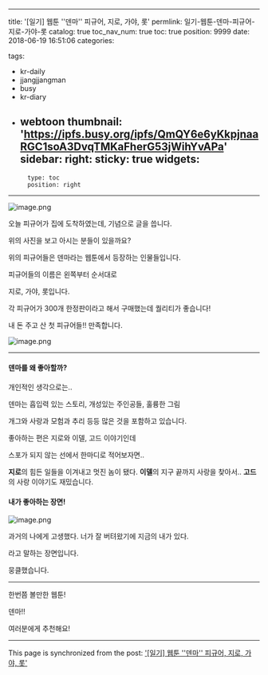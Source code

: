 
---
title: '[일기] 웹툰 ''덴마'' 피규어, 지로, 가야, 롯'
permlink: 일기-웹툰-덴마-피규어-지로-가야-롯
catalog: true
toc_nav_num: true
toc: true
position: 9999
date: 2018-06-19 16:51:06
categories:

tags:
- kr-daily
- jjangjjangman
- busy
- kr-diary
- webtoon
thumbnail: 'https://ipfs.busy.org/ipfs/QmQY6e6yKkpjnaaRGC1soA3DvqTMKaFherG53jWihYvAPa'
sidebar:
    right:
        sticky: true
widgets:
    -
        type: toc
        position: right
---


![image.png](https://ipfs.busy.org/ipfs/QmQY6e6yKkpjnaaRGC1soA3DvqTMKaFherG53jWihYvAPa)

오늘 피규어가 집에 도착하였는데, 기념으로 글을 씁니다.

위의 사진을 보고 아시는 분들이 있을까요?

위의 피규어들은 덴마라는 웹툰에서 등장하는 인물들입니다.

피규어들의 이름은 왼쪽부터 순서대로

지로, 가야, 롯입니다.

각 피규어가 300개 한정판이라고 해서 구매했는데 퀄리티가 좋습니다!

내 돈 주고 산 첫 피규어들!! 만족합니다.

![image.png](https://ipfs.busy.org/ipfs/QmR4PPmgK2CRgcY873NjEMcSFn9kwJLorWappv83KaWSKs)

---

#### 덴마를 왜 좋아할까?

개인적인 생각으로는..

덴마는 흡입력 있는 스토리, 개성있는 주인공들, 훌륭한 그림

개그와 사랑과 모험과 추리 등등 많은 것을 포함하고 있습니다.

좋아하는 편은 지로와 이델, 고드 이야기인데

스포가 되지 않는 선에서 한마디로 적어보자면..

**지로**의 힘든 일들을 이겨내고 멋진 놈이 됐다. 
**이델**의 지구 끝까지 사랑을 찾아서..
**고드**의 사랑 이야기도 재밌습니다.

#### 내가 좋아하는 장면!

![image.png](https://ipfs.busy.org/ipfs/QmWQTVi5Bgt8mTqyQmph97AmaN3Nh6fJdZ7e8fww6agNVC)

과거의 나에게 고생했다. 너가 잘 버텨왔기에 지금의 내가 있다.

라고 말하는 장면입니다.

뭉클했습니다.

---

한번쯤 볼만한 웹툰!

덴마!!

여러분에게 추천해요!



- - -

This page is synchronized from the post: ['[일기] 웹툰 ''덴마'' 피규어, 지로, 가야, 롯'](https://steempeak.com/@jacobyu/5cqhuw)
